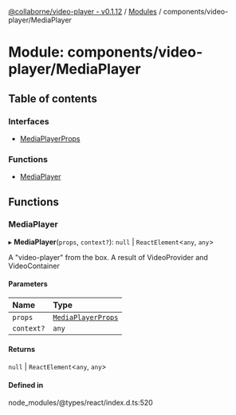 [@collaborne/video-player - v0.1.12](/docs/../README.md) / [Modules](/docs/modules.md) / components/video-player/MediaPlayer

# Module: components/video-player/MediaPlayer

## Table of contents

### Interfaces

- [MediaPlayerProps](/docs/interfaces/components_video_player_VideoPlayer.MediaPlayerProps.md)

### Functions

- [MediaPlayer](/docs/modules/components_video_player_VideoPlayer.md#videoplayer)

## Functions

### MediaPlayer

▸ **MediaPlayer**(`props`, `context?`): ``null`` \| `ReactElement`<`any`, `any`\>

A "video-player" from the box. A result of VideoProvider and VideoContainer

#### Parameters

| Name | Type |
| :------ | :------ |
| `props` | [`MediaPlayerProps`](/docs/interfaces/components_video_player_VideoPlayer.MediaPlayerProps.md) |
| `context?` | `any` |

#### Returns

``null`` \| `ReactElement`<`any`, `any`\>

#### Defined in

node_modules/@types/react/index.d.ts:520
